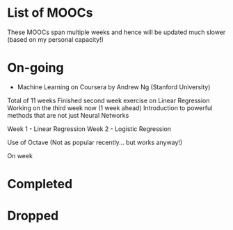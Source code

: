 # List of MOOCs
These MOOCs span multiple weeks and hence will be updated much slower (based on my personal capacity!)

# On-going
+ Machine Learning on Coursera by Andrew Ng (Stanford University)

Total of 11 weeks
Finished second week exercise on Linear Regression
Working on the third week now (1 week ahead)
Introduction to powerful methods that are not just Neural Networks

Week 1 - Linear Regression
Week 2 - Logistic Regression

Use of Octave (Not as popular recently... but works anyway!)

On week 

# Completed


# Dropped
